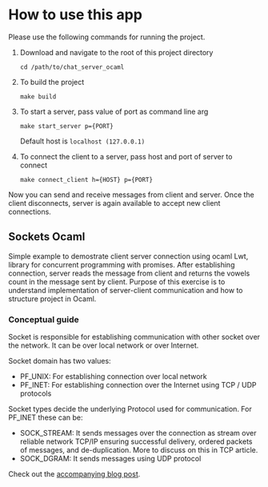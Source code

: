 # How to use this app

Please use the following commands for running the project. 

1. Download and navigate to the root of this project directory
    ```
    cd /path/to/chat_server_ocaml
    ```

2. To build the project
    ```
    make build
    ```

3. To start a server, pass value of port as command line arg
   ```
   make start_server p={PORT}
   ```
   Default host is `localhost (127.0.0.1)`

4. To connect the client to a server, pass host and port of server to connect
    ```
    make connect_client h={HOST} p={PORT}
    ```

Now you can send and receive messages from client and server. Once the client disconnects,
server is again available to accept new client connections.



## Sockets Ocaml

Simple example to demostrate client server connection using ocaml Lwt, library for concurrent programming with promises. After establishing connection, server reads the message from client and returns the vowels count in the message sent by client.
Purpose of this exercise is to understand implementation of server-client communication and how to structure project in Ocaml. 

### Conceptual guide
Socket is responsible for establishing communication with other socket over the network. 
It can be over local network or over Internet.

Socket domain has two values:
   - PF_UNIX: For establishing connection over local network
   - PF_INET: For establishing connection over the Internet using TCP / UDP protocols

Socket types decide the underlying Protocol used for communication. 
For PF_INET these can be: 
   - SOCK_STREAM: It sends messages over the connection as stream over reliable network TCP/IP ensuring successful delivery, ordered packets of messages, and de-duplication. More to discuss on this in TCP article.
   - SOCK_DGRAM: It sends messages using UDP protocol
  
Check out the [accompanying blog post](https://shashankp.dev/).
